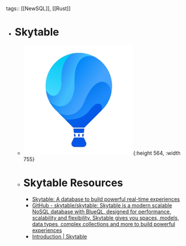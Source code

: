 tags:: [[NewSQL]], [[Rust]]

- # Skytable
	- ![skytable.png](../assets/skytable_1704016440143_0.png){:height 564, :width 755}
	- # Skytable Resources
		- [Skytable: A database to build powerful real-time experiences](https://skytable.io/)
		- [GitHub - skytable/skytable: Skytable is a modern scalable NoSQL database with BlueQL, designed for performance, scalability and flexibility. Skytable gives you spaces, models, data types, complex collections and more to build powerful experiences](https://github.com/skytable/skytable)
		- [Introduction | Skytable](https://docs.skytable.io/)
